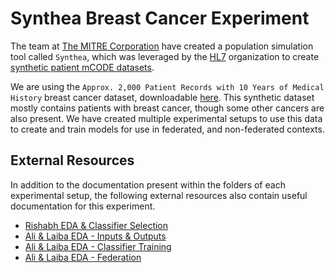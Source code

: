 # Synthea Breast Cancer Experiment
The team at [The MITRE Corporation](https://mitre.org) have created a population simulation tool called `Synthea`, which was leveraged by the [HL7](https://hl7.org) organization to create [synthetic patient mCODE datasets](https://confluence.hl7.org/display/COD/mCODE+Test+Data).

We are using the `Approx. 2,000 Patient Records with 10 Years of Medical History` breast cancer dataset, downloadable [here](http://hdx.mitre.org/downloads/mcode/mcode1_0_10yrs.zip). This synthetic dataset mostly contains patients with breast cancer, though some other cancers are also present. We have created multiple experimental setups to use this data to create and train models for use in federated, and non-federated contexts.

## External Resources
In addition to the documentation present within the folders of each experimental setup, the following external resources also contain useful documentation for this experiment.

- [Rishabh EDA & Classifier Selection](https://candig.atlassian.net/wiki/spaces/CA/pages/607059969/Federated+Learning)
- [Ali & Laiba EDA - Inputs & Outputs](https://candig.atlassian.net/wiki/spaces/CA/pages/624427043/Synthea+Breast+Cancer+Dataset+-+Inputs+and+Outputs)
- [Ali & Laiba EDA - Classifier Training](https://candig.atlassian.net/wiki/spaces/CA/pages/624623655/Synthea+Breast+Cancer+Dataset+-+Classifier+Training)
- [Ali & Laiba EDA - Federation](https://candig.atlassian.net/wiki/spaces/CA/pages/632389635/Synthea+Breast+Cancer+Dataset+-+Federation)